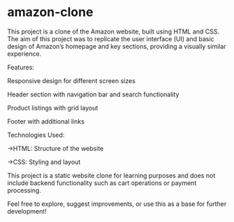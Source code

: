# amazon-clone
This project is a clone of the Amazon website, built using HTML and CSS. The aim of this project was to replicate the user interface (UI) and basic design of Amazon’s homepage and key sections, providing a visually similar experience.

Features:

Responsive design for different screen sizes

Header section with navigation bar and search functionality

Product listings with grid layout

Footer with additional links

Technologies Used:

->HTML: Structure of the website

->CSS: Styling and layout

This project is a static website clone for learning purposes and does not include backend functionality such as cart operations or payment processing.


Feel free to explore, suggest improvements, or use this as a base for further development!
